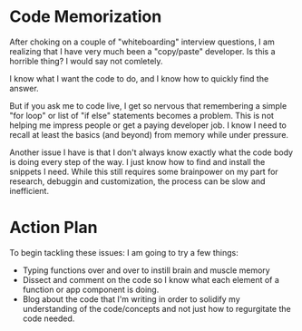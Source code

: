 # Code Memorization

After choking on a couple of "whiteboarding" interview questions, I am realizing that I have very much been a "copy/paste" developer. Is this a horrible thing? I would say not comletely.

I know what I want the code to do, and I know how to quickly find the answer.

But if you ask me to code live, I get so nervous that remembering a simple "for loop" or list of "if else" statements becomes a problem. This is not helping me impress people or get a paying developer job. I know I need to recall at least the basics (and beyond) from memory while under pressure.

Another issue I have is that I don't always know exactly what the code body is doing every step of the way. I just know how to find and install the snippets I need. While this still requires some brainpower on my part for research, debuggin and customization, the process can be slow and inefficient.

# Action Plan

To begin tackling these issues: I am going to try a few things:
* Typing functions over and over to instill brain and muscle memory
* Dissect and comment on the code so I know what each element of a function or app component is doing.
* Blog about the code that I'm writing in order to solidify my understanding of the code/concepts and not just how to regurgitate the code needed.